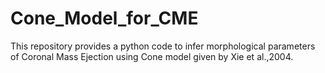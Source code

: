 # Cone_Model_for_CME
This repository provides a python code to infer morphological parameters of Coronal Mass Ejection using Cone model given by Xie  et  al.,2004. 
